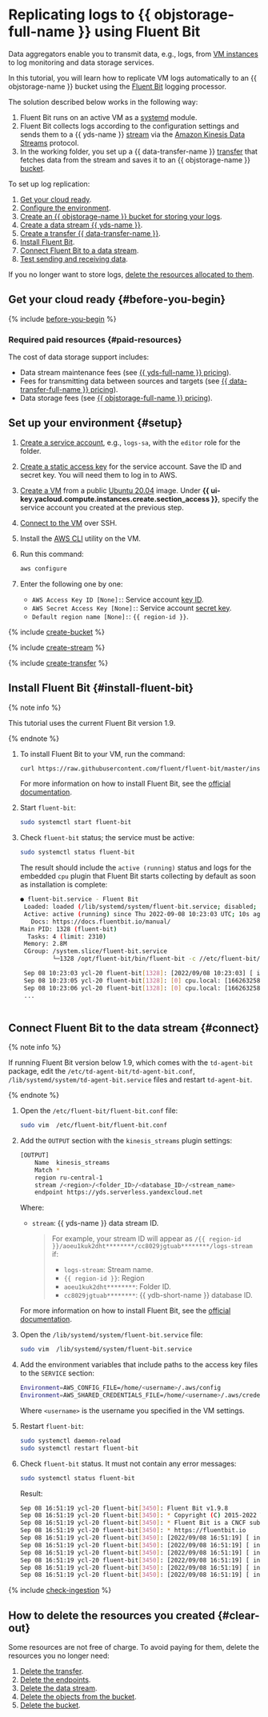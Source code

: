 # Replicating logs to {{ objstorage-full-name }} using Fluent Bit


Data aggregators enable you to transmit data, e.g., logs, from [VM instances](../../compute/concepts/vm.md) to log monitoring and data storage services.

In this tutorial, you will learn how to replicate VM logs automatically to an {{ objstorage-name }} bucket using the [Fluent Bit](https://fluentbit.io) logging processor.

The solution described below works in the following way:
1. Fluent Bit runs on an active VM as a [systemd](https://ru.wikipedia.org/wiki/Systemd) module.
1. Fluent Bit collects logs according to the configuration settings and sends them to a {{ yds-name }} [stream](../../data-streams/concepts/glossary.md#stream-concepts) via the [Amazon Kinesis Data Streams](https://aws.amazon.com/ru/kinesis/data-streams/) protocol.
1. In the working folder, you set up a {{ data-transfer-name }} [transfer](../../data-transfer/concepts/#transfer) that fetches data from the stream and saves it to an {{ objstorage-name }} [bucket](../../storage/concepts/bucket.md).

To set up log replication:

1. [Get your cloud ready](#before-you-begin).
1. [Configure the environment](#setup).
1. [Create an {{ objstorage-name }} bucket for storing your logs](#create-bucket).
1. [Create a data stream {{ yds-name }}](#create-stream).
1. [Create a transfer {{ data-transfer-name }}](#create-transfer).
1. [Install Fluent Bit](#install-fluent-bit).
1. [Connect Fluent Bit to a data stream](#connect).
1. [Test sending and receiving data](#check-ingestion).

If you no longer want to store logs, [delete the resources allocated to them](#clear-out).

## Get your cloud ready {#before-you-begin}

{% include [before-you-begin](../_tutorials_includes/before-you-begin.md) %}

### Required paid resources {#paid-resources}

The cost of data storage support includes:

* Data stream maintenance fees (see [{{ yds-full-name }} pricing](../../data-streams/pricing.md)).
* Fees for transmitting data between sources and targets (see [{{ data-transfer-full-name }} pricing](../../data-transfer/pricing.md)).
* Data storage fees (see [{{ objstorage-full-name }} pricing](../../storage/pricing.md)).

## Set up your environment {#setup}

1. [Create a service account](../../iam/operations/sa/create.md), e.g., `logs-sa`, with the `editor` role for the folder.
1. [Create a static access key](../../iam/operations/authentication/manage-access-keys.md#create-access-key) for the service account. Save the ID and secret key. You will need them to log in to AWS.
1. [Create a VM](../../compute/operations/vm-create/create-linux-vm.md) from a public [Ubuntu 20.04](/marketplace/products/yc/ubuntu-20-04-lts) image. Under **{{ ui-key.yacloud.compute.instances.create.section_access }}**, specify the service account you created at the previous step.
1. [Connect to the VM](../../compute/operations/vm-connect/ssh.md#vm-connect) over SSH.
1. Install the [AWS CLI](https://docs.aws.amazon.com/cli/latest/userguide/getting-started-install.html) utility on the VM.
1. Run this command:

    ```bash
    aws configure
    ```
1. Enter the following one by one:

    * `AWS Access Key ID [None]:`: Service account [key ID](../../iam/concepts/authorization/access-key.md).
    * `AWS Secret Access Key [None]:`: Service account [secret key](../../iam/concepts/authorization/access-key.md).
    * `Default region name [None]:`: `{{ region-id }}`.

{% include [create-bucket](../_tutorials_includes/create-bucket.md) %}

{% include [create-stream](../_tutorials_includes/create-stream.md) %}

{% include [create-transfer](../_tutorials_includes/create-transfer.md) %}

## Install Fluent Bit {#install-fluent-bit}

{% note info %}

This tutorial uses the current Fluent Bit version 1.9.

{% endnote %}

1. To install Fluent Bit to your VM, run the command:
    ```bash
    curl https://raw.githubusercontent.com/fluent/fluent-bit/master/install.sh | sh
    ```
    For more information on how to install Fluent Bit, see the [official documentation](https://docs.fluentbit.io/manual/installation/linux/ubuntu).

1. Start `fluent-bit`:
    ```bash
    sudo systemctl start fluent-bit
    ```
1. Check `fluent-bit` status; the service must be active:
    ```bash
    sudo systemctl status fluent-bit
    ```

    The result should include the `active (running)` status and logs for the embedded `cpu` plugin that Fluent Bit starts collecting by default as soon as installation is complete:
    ```bash
    ● fluent-bit.service - Fluent Bit
     Loaded: loaded (/lib/systemd/system/fluent-bit.service; disabled; vendor preset: enabled)
     Active: active (running) since Thu 2022-09-08 10:23:03 UTC; 10s ago
       Docs: https://docs.fluentbit.io/manual/
   Main PID: 1328 (fluent-bit)
      Tasks: 4 (limit: 2310)
     Memory: 2.8M
     CGroup: /system.slice/fluent-bit.service
             └─1328 /opt/fluent-bit/bin/fluent-bit -c //etc/fluent-bit/fluent-bit.conf

     Sep 08 10:23:03 ycl-20 fluent-bit[1328]: [2022/09/08 10:23:03] [ info] [output:stdout:stdout.0] worker #0 started
     Sep 08 10:23:05 ycl-20 fluent-bit[1328]: [0] cpu.local: [1662632584.114661597, {"cpu_p"=>1.000000, "user_p"=>0.000000, >
     Sep 08 10:23:06 ycl-20 fluent-bit[1328]: [0] cpu.local: [1662632585.114797726, {"cpu_p"=>0.000000, "user_p"=>0.000000, >
     ...
     
    ``` 

## Connect Fluent Bit to the data stream {#connect}

{% note info %}

If running Fluent Bit version below 1.9, which comes with the `td-agent-bit` package, edit the `/etc/td-agent-bit/td-agent-bit.conf`, `/lib/systemd/system/td-agent-bit.service` files and restart `td-agent-bit`.

{% endnote %}


1. Open the `/etc/fluent-bit/fluent-bit.conf` file: 

   ```bash
   sudo vim  /etc/fluent-bit/fluent-bit.conf
   ```
1. Add the `OUTPUT` section with the `kinesis_streams` plugin settings:

    ```bash
    [OUTPUT]
        Name  kinesis_streams
        Match *
        region ru-central-1
        stream /<region>/<folder_ID>/<database_ID>/<stream_name>
        endpoint https://yds.serverless.yandexcloud.net
    ```
    Where:

    * `stream`: {{ yds-name }} data stream ID. 
        >For example, your stream ID will appear as `/{{ region-id }}/aoeu1kuk2dht********/cc8029jgtuab********/logs-stream` if:
        >* `logs-stream`: Stream name.
        >* `{{ region-id }}`: Region
        >* `aoeu1kuk2dht********`: Folder ID.
        >* `cc8029jgtuab********`: {{ ydb-short-name }} database ID.

    For more information on how to install Fluent Bit, see the [official documentation](https://docs.fluentbit.io/manual/administration/configuring-fluent-bit/classic-mode/configuration-file).

1. Open the `/lib/systemd/system/fluent-bit.service` file: 
   ```bash
   sudo vim  /lib/systemd/system/fluent-bit.service
   ```
1. Add the environment variables that include paths to the access key files to the `SERVICE` section:
   ```bash
   Environment=AWS_CONFIG_FILE=/home/<username>/.aws/config
   Environment=AWS_SHARED_CREDENTIALS_FILE=/home/<username>/.aws/credentials
   ```

   Where `<username>` is the username you specified in the VM settings. 

1. Restart `fluent-bit`:
   ```bash
   sudo systemctl daemon-reload
   sudo systemctl restart fluent-bit
   ```
1. Check `fluent-bit` status. It must not contain any error messages:
    ```bash
    sudo systemctl status fluent-bit
    ```

    Result:
    ```bash
    Sep 08 16:51:19 ycl-20 fluent-bit[3450]: Fluent Bit v1.9.8
    Sep 08 16:51:19 ycl-20 fluent-bit[3450]: * Copyright (C) 2015-2022 The Fluent Bit Authors
    Sep 08 16:51:19 ycl-20 fluent-bit[3450]: * Fluent Bit is a CNCF sub-project under the umbrella of Fluentd
    Sep 08 16:51:19 ycl-20 fluent-bit[3450]: * https://fluentbit.io
    Sep 08 16:51:19 ycl-20 fluent-bit[3450]: [2022/09/08 16:51:19] [ info] [fluent bit] version=1.9.8, commit=, pid=3450
    Sep 08 16:51:19 ycl-20 fluent-bit[3450]: [2022/09/08 16:51:19] [ info] [storage] version=1.2.0, type=memory-only, sync=normal, checksum=disabled, max_chunks_up=128
    Sep 08 16:51:19 ycl-20 fluent-bit[3450]: [2022/09/08 16:51:19] [ info] [cmetrics] version=0.3.6
    Sep 08 16:51:19 ycl-20 fluent-bit[3450]: [2022/09/08 16:51:19] [ info] [sp] stream processor started
    Sep 08 16:51:19 ycl-20 fluent-bit[3450]: [2022/09/08 16:51:19] [ info] [output:kinesis_streams:kinesis_streams.1] worker #0 started
    Sep 08 16:51:19 ycl-20 fluent-bit[3450]: [2022/09/08 16:51:19] [ info] [output:stdout:stdout.0] worker #0 started
    ```

{% include [check-ingestion](../_tutorials_includes/check-ingestion.md) %}

## How to delete the resources you created {#clear-out}

Some resources are not free of charge. To avoid paying for them, delete the resources you no longer need:

1. [Delete the transfer](../../data-transfer/operations/transfer.md#delete).
1. [Delete the endpoints](../../data-transfer/operations/endpoint/index.md#delete).
1. [Delete the data stream](../../data-streams/operations/manage-streams.md#delete-data-stream).
1. [Delete the objects from the bucket](../../storage/operations/objects/delete.md).
1. [Delete the bucket](../../storage/operations/buckets/delete.md).
